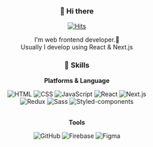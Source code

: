 <div align='center'>
 
 ### 👋 Hi there 
 [![Hits](https://hits.seeyoufarm.com/api/count/incr/badge.svg?url=https%3A%2F%2Fgithub.com%2Fmrlee323&count_bg=%2379C83D&title_bg=%23555555&icon=&icon_color=%23E7E7E7&title=hits&edge_flat=false)](https://hits.seeyoufarm.com)               

 I'm web frontend developer.🚀  
Usually I develop using React & Next.js


### 💪 Skills

**Platforms & Language**

<div>
  <img alt="HTML" src ="https://img.shields.io/badge/HTML-E34F26?&style=flat-square&logo=html5&logoColor=white"/>
  <img alt="CSS" src ="https://img.shields.io/badge/CSS-1572B6?&style=flat-square&logo=css3&logoColor=white"/>
  <img alt="JavaScript" src ="https://img.shields.io/badge/JavaScript-F7DF1E?&style=flat-square&logo=JavaScript&logoColor=white"/>
  <img alt="React" src ="https://img.shields.io/badge/React-61DAFB?&style=flat-square&logo=React&logoColor=white"/>
  <img alt="Next.js" src ="https://img.shields.io/badge/Next.js-dddddd?&style=flat-square&logo=Next.js&logoColor=black"/> <br/>
  <img alt="Redux" src ="https://img.shields.io/badge/Redux-764ABC?&style=flat-square&logo=Redux&logoColor=white"/>
  <img alt="Sass" src ="https://img.shields.io/badge/Sass-CC6699?&style=flat-square&logo=Sass&logoColor=white"/>
  <img alt="Styled-components" src ="https://img.shields.io/badge/Styled-components-DB7093?&style=flat-square&logo=styled-components&logoColor=white"/>
 
</div>

<br/>

**Tools**

<div>
  <img alt="GitHub" src ="https://img.shields.io/badge/GitHub-F05032?&style=flat-square&logo=GitHub&logoColor=white"/>
  <img alt="Firebase" src ="https://img.shields.io/badge/Firebase-FFCA28?&style=flat-square&logo=Firebase&logoColor=white"/>
  <img alt="Figma" src ="https://img.shields.io/badge/Figma-F24E1E?&style=flat-square&logo=Figma&logoColor=white"/>
</div>


</div>




<!--
**mrlee323/mrlee323** is a ✨ _special_ ✨ repository because its `README.md` (this file) appears on your GitHub profile.

Here are some ideas to get you started:

- 🔭 I’m currently working on ...
- 🌱 I’m currently learning ...
- 👯 I’m looking to collaborate on ...
- 🤔 I’m looking for help with ...
- 💬 Ask me about ...
- 📫 How to reach me: ...
- 😄 Pronouns: ...
- ⚡ Fun fact: ...
-->
